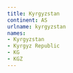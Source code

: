 ```yaml
---
title: Kyrgyzstan
continent: AS
urlname: kyrgyzstan
names:
- Kyrgyzstan
- Kyrgyz Republic
- KG
- KGZ
---
```


